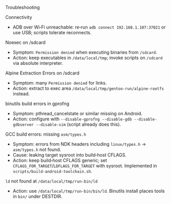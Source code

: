 Troubleshooting

Connectivity
- ADB over Wi‑Fi unreachable: re‑run `adb connect 192.168.1.107:37021` or use USB; scripts tolerate reconnects.

Noexec on /sdcard
- Symptom: `Permission denied` when executing binaries from `/sdcard`.
- Action: keep executables in `/data/local/tmp`; invoke scripts on `/sdcard` via absolute interpreter.

Alpine Extraction Errors on /sdcard
- Symptom: many `Permission denied` for links.
- Action: extract to exec area `/data/local/tmp/gentoo-run/alpine-rootfs` instead.

binutils build errors in gprofng
- Symptom: pthread_cancelstate or similar missing on Android.
- Action: configure with `--disable-gprofng --disable-gdb --disable-gdbserver --disable-sim` (script already does this).

GCC build errors: missing `asm/types.h`
- Symptom: errors from NDK headers including `linux/types.h` → `asm/types.h` not found.
- Cause: leaking target sysroot into build‑host CFLAGS.
- Action: keep build‑host CFLAGS generic; set `CFLAGS_FOR_TARGET`/`LDFLAGS_FOR_TARGET` with sysroot. Implemented in `scripts/build-android-toolchain.sh`.

`ld` not found at `/data/local/tmp/run-bin/ld`
- Action: use `/data/local/tmp/run-bin/bin/ld`. Binutils install places tools in `bin/` under DESTDIR.

